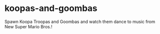# koopas-and-goombas
 Spawn Koopa Troopas and Goombas and watch them dance to music from New Super Mario Bros.!
